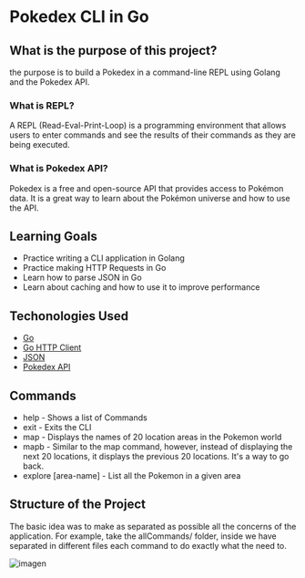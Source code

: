 # Pokedex CLI in Go 


## What is the purpose of this project?

the purpose is to build a Pokedex in a command-line REPL using Golang and the Pokedex API.

### What is REPL?

A REPL (Read-Eval-Print-Loop) is a programming environment that allows users to enter commands and see the results of their commands as they are being executed.

### What is Pokedex API?

Pokedex is a free and open-source API that provides access to Pokémon data. It is a great way to learn about the Pokémon universe and how to use the API.

## Learning Goals

- Practice writing a CLI application in Golang
- Practice making HTTP Requests in Go 
- Learn how to parse JSON in Go  
- Learn about caching and how to use it to improve performance

## Techonologies Used

- [Go](https://golang.org/)
- [Go HTTP Client](https://golang.org/pkg/net/http/)
- [JSON](https://golang.org/pkg/encoding/json/)
- [Pokedex API](https://pokeapi.co/)

## Commands

- help - Shows a list of Commands
- exit - Exits the CLI 
- map  - Displays the names of 20 location areas in the Pokemon world 
- mapb - Similar to the map command, however, instead of displaying the next 20 locations, it displays the previous 20 locations. It's a way to go back.
- explore [area-name] - List all the Pokemon in a given area 

## Structure of the Project
The basic idea was to make as separated as possible all the concerns of the application. For example, take the allCommands/ folder, 
inside we have separated in different files each command to do exactly what the need to.

![imagen](https://github.com/user-attachments/assets/12ba43ab-c9d4-4dae-9a64-52a688651a52)

